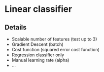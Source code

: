 # Linear classifier

## Details
- Scalable number of features (test up to 3)
- Gradient Descent (batch)
- Cost function (squared error cost function)
- Regression classifier only
- Manual learning rate (alpha)
- ...
